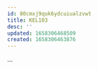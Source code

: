 ```yaml
---
id: 80cmxj9quk6ydcuiualzvwt
title: KEL103
desc: ''
updated: 1658306468509
created: 1658306463876
---
```


...